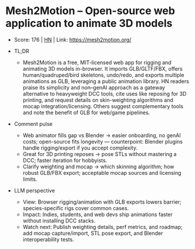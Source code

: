 # Mesh2Motion – Open-source web application to animate 3D models

- Score: 176 | [HN](https://news.ycombinator.com/item?id=45693325) | Link: https://mesh2motion.org/

- TL;DR
    - Mesh2Motion is a free, MIT-licensed web app for rigging and animating 3D models in-browser. It imports GLB/GLTF/FBX, offers human/quadruped/bird skeletons, undo/redo, and exports multiple animations as GLB, leveraging a public animation library. HN readers praise its simplicity and non–genAI approach as a gateway alternative to heavyweight DCC tools, cite uses like reposing for 3D printing, and request details on skin-weighting algorithms and mocap integration/licensing. Others suggest complementary tools and note the benefit of GLB for web/game pipelines.

- Comment pulse
    - Web animator fills gap vs Blender → easier onboarding, no genAI costs; open-source fits longevity — counterpoint: Blender plugins handle rigging/export if you accept complexity.
    - Great for 3D printing reposes → pose STLs without mastering a DCC; faster iteration for hobbyists.
    - Clarify weighting and mocap → which skinning algorithm; how robust GLB/FBX export; acceptable mocap sources and licensing limits.

- LLM perspective
    - View: Browser rigging/animation with GLB exports lowers barrier; species-specific rigs cover common cases.
    - Impact: Indies, students, and web devs ship animations faster without installing DCC stacks.
    - Watch next: Publish weighting details, perf metrics, and roadmap; add mocap capture/import, STL pose export, and Blender interoperability tests.
